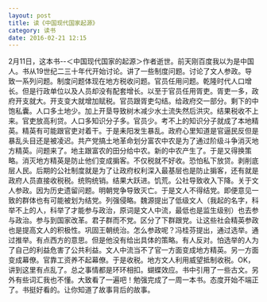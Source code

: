 ```yaml
---
layout: post
title: 读《中国现代国家起源》
category: 读书
date: 2016-02-21 12:15
---
```


2月11日，这本书--＜中国现代国家的起源＞作者逝世。前天刚百度我以为是中国人。书从19世纪二三十年代开始讨论。讲了一些制度问题。讨论了文人参政。导致一系列问题。制度问题体现在地方税收问题。官员任用问题。乾隆时代人口增长。但是行政单位以及人员却没有配套增长。以至于官员任用胥吏。胥吏一多，政府开支就大。开支变大就增加赋税。官员跟胥吏勾结。给政府交一部分。剩下的中饱私囊。人口多土地少。加上开垦导致树木减少水土流失然后洪灾。结果税收不上来。官吏放高利贷。人口多知识分子多。官员少。考不上的知识分子就成了本地精英。精英有可能跟官吏对着干。于是耒阳发生暴乱。政府心里知道是官逼民反但是暴乱头目还是被凌迟。共产党搞土地革命划分富农中农是为了通过阶级斗争消灭地方精英。问题来了。地主跟富农的田分给中农。新的中农产生了。于是又得换策略。消灭地方精英是防止他们变成掮客。不仅税就不好收。恐怕私下放贷。剥削底层人民。后期的公社制度就是为了让政府权利深入最基层也是防止掮客，还有就是政府人员直接收税税。统购统销。结果大跃进。饥荒。公社导致收入下降。关于文人参政。因为历史遗留问题。明朝党争导致灭亡。于是文人不得结党。即便意见一致的群体也有可能被划为结党。列强侵略。魏源提出了低级文人（我起的名字，科举不上的人，科举了才能参与政治，原词是文人中流，最低也是监生级别）也去参与政治。参与到国家改革。君子群而不党。区分了下群跟党。让这些社会精英参政也是提高文人的积极性。巩固王朝统治。怎么参政呢？冯桂芬提出，通过选举。通过推举。有点西方的意思。但是他没有给出具体的策略。有人反对。怕选举的人为了自己的利益危害了公共利益。文人中流当不了官一方面变成地方精英。另一方面变成幕僚。官靠工资养不起幕僚。于是收税。地方文人利用威望抵制收税。OK，讲到这里有点乱了。总之事情都是环环相扣。蝴蝶效应。书中引用了一些古文。另外有些词汇我也不懂。大致看了一遍吧！勉强完成了一周一本书。态度开始不端正了。书挺好看的。让你知道了故事背后的故事。